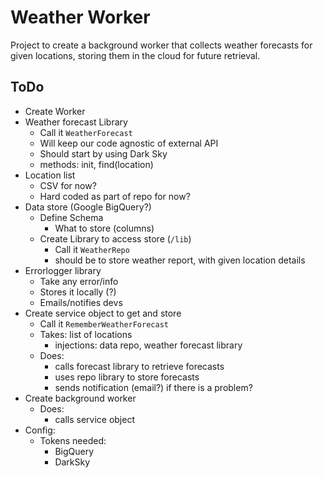# Weather Worker

Project to create a background worker that collects weather forecasts for
given locations, storing them in the cloud for future retrieval.

## ToDo

- Create Worker
- Weather forecast Library
  - Call it `WeatherForecast`
  - Will keep our code agnostic of external API
  - Should start by using Dark Sky
  - methods: init, find(location)
- Location list
  - CSV for now?
  - Hard coded as part of repo for now?
- Data store (Google BigQuery?)
  - Define Schema
    - What to store (columns)
  - Create Library to access store (`/lib`)
    - Call it `WeatherRepo`
    - should be to store weather report, with given location details
- Errorlogger library
  - Take any error/info
  - Stores it locally (?)
  - Emails/notifies devs
- Create service object to get and store
  - Call it `RememberWeatherForecast`
  - Takes: list of locations
    - injections: data repo, weather forecast library
  - Does:
    - calls forecast library to retrieve forecasts
    - uses repo library to store forecasts
    - sends notification (email?) if there is a problem?
- Create background worker
  - Does:
    - calls service object
- Config:
  - Tokens needed:
    - BigQuery
    - DarkSky
